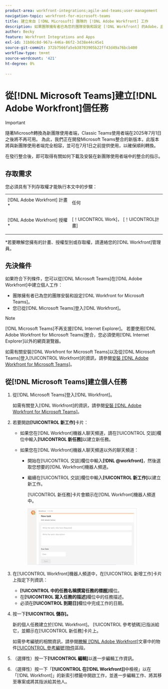 ```yaml
---
product-area: workfront-integrations;agile-and-teams;user-management
navigation-topic: workfront-for-microsoft-teams
title: 建立來自 [!DNL Microsoft] 團隊的 [!DNL Adobe Workfront] 工作
description: 如果團隊擁有者已為您的團隊安裝和設定 [!DNL Workfront] 的Adobe，且您從Microsoft Teams登入Microsoft Teams，您就可以從Microsoft Teams在Workfront [!DNL Workfront] 中建立個人工作。
author: Becky
feature: Workfront Integrations and Apps
exl-id: 31b86c8d-967a-446a-86f2-3d38e44c45e1
source-git-commit: 372b7566fa5eb38703905b22ff43d49a76bcb400
workflow-type: tm+mt
source-wordcount: '421'
ht-degree: 0%

---
```


# 從[!DNL Microsoft Teams]建立[!DNL Adobe Workfront]個任務

>[!IMPORTANT]
>
>隨著Microsoft轉換為新團隊使用者端，Classic Teams使用者端在2025年7月1日之後將不再可用。 為此，我們正在開發Microsoft Teams整合的新版本，此版本將與新團隊使用者端完全相容，並可在7月1日之前提供使用，以確保順利轉換。
>
>在發行整合後，即可取得有關如何下載及安裝在新團隊使用者端中的整合的指示。

## 存取需求

您必須具有下列存取權才能執行本文中的步驟：

<table style="table-layout:auto"> 
 <col> 
 <col> 
 <tbody> 
  <tr> 
   <td role="rowheader">[!DNL Adobe Workfront] 計畫*</td> 
   <td> <p>任何</p> </td> 
  </tr> 
  <tr> 
   <td role="rowheader">[!DNL Adobe Workfront] 授權*</td> 
   <td> <p>[！UICONTROL Work]， [！UICONTROL計畫]</p> </td> 
  </tr>
 </tbody> 
</table>

&#42;若要瞭解您擁有的計畫、授權型別或存取權，請連絡您的[!DNL Workfront]管理員。

## 先決條件

如果符合下列條件，您可以從[!DNL Microsoft Teams]在[!DNL Adobe Workfront]中建立個人工作：

* 團隊擁有者已為您的團隊安裝和設定[!DNL Workfront for Microsoft Teams]。
* 您已從[!DNL Microsoft Teams]登入[!DNL Workfront]。

>[!NOTE]
>
>[!DNL Microsoft Teams]不再支援[!DNL Internet Explorer]。 若要使用[!DNL Adobe Workfront for Microsoft Teams]整合，您必須使用[!DNL Internet Explorer]以外的網頁瀏覽器。

如需有關安裝[!DNL Workfront for Microsoft Teams]以及從[!DNL Microsoft Teams]登入[!UICONTROL Workfront]的資訊，請參閱[安裝 [!DNL Adobe Workfront for Microsoft Teams]](../../workfront-integrations-and-apps/using-workfront-with-microsoft-teams/install-workfront-ms-teams.md)。

## 從[!DNL Microsoft Teams]建立個人任務

1. 從[!DNL Microsoft Teams]登入[!DNL Workfront]。

   如需有關登入[!DNL Workfront]的資訊，請參閱[安裝 [!DNL Adobe Workfront for Microsoft Teams]](../../workfront-integrations-and-apps/using-workfront-with-microsoft-teams/install-workfront-ms-teams.md)。

1. 若要開啟&#x200B;**[!UICONTROL 新工作]**&#x200B;卡片：

   * 如果您在[!DNL Workfront]機器人聊天頻道，請在[!UICONTROL 交談]欄位中輸入&#x200B;**[!UICONTROL 新任務]**&#x200B;以建立新任務。
   * 如果您在[!DNL Workfront]機器人聊天頻道以外的聊天頻道：

      * 開始在[!UICONTROL 交談]欄位中輸入&#x200B;**[!DNL @workfront]**，然後選取您想要的[!DNL Workfront]機器人頻道。
      * 繼續在[!UICONTROL 交談]欄位中輸入&#x200B;**[!UICONTROL 新工作]**&#x200B;以建立新工作。

        [!UICONTROL 新任務]卡片會顯示在[!DNL Workfront]機器人頻道中。

        ![ms_teams_new_task_card.png](assets/ms-teams-new-task-card-350x181.png)

1. 在[!UICONTROL Workfront]機器人頻道中，在[!UICONTROL 新增工作]卡片上指定下列資訊：

   * **[!UICONTROL 中的任務名稱撰寫任務的標題]**&#x200B;欄位。
   * 在&#x200B;**[!UICONTROL 寫入任務的描述]**&#x200B;欄位中的任務描述。
   * 必須在&#x200B;**[!UICONTROL 到期日]**&#x200B;欄位中完成工作的日期。

1. 按一下&#x200B;**[!UICONTROL 儲存]。**

   新的個人任務建立於[!DNL Workfront]。 [!UICONTROL 參考號碼]已指派給它，並顯示在[!UICONTROL 新任務]卡片上。

   如需參考編號的相關資訊，請參閱[瞭解 [!DNL Adobe Workfront]](../../workfront-basics/navigate-workfront/workfront-navigation/understand-objects.md)文章中的物件[[!UICONTROL 參考編號]物件](../../workfront-basics/navigate-workfront/workfront-navigation/understand-objects.md#understanding-reference-numbers-of-objects)區段。

1. （選擇性）按一下&#x200B;**[!UICONTROL 編輯]**&#x200B;以進一步編輯工作資訊。
1. （選擇性）按一下「**[!UICONTROL 在[!DNL Workfront]]**&#x200B;中檢視」以在「[!DNL Workfront]」的新索引標籤中開啟工作，並進一步編輯工作、將其移至專案或將其指派給其他人。
